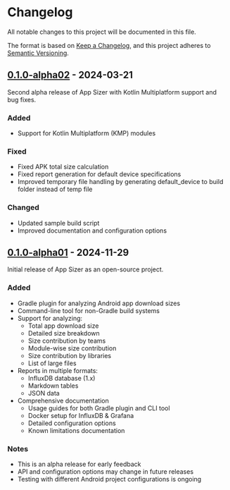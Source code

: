 # Changelog
All notable changes to this project will be documented in this file.

The format is based on [Keep a Changelog](https://keepachangelog.com/en/1.0.0/),
and this project adheres to [Semantic Versioning](https://semver.org/spec/v2.0.0.html).

## [0.1.0-alpha02] - 2024-03-21
Second alpha release of App Sizer with Kotlin Multiplatform support and bug fixes.

### Added
- Support for Kotlin Multiplatform (KMP) modules

### Fixed
- Fixed APK total size calculation
- Fixed report generation for default device specifications
- Improved temporary file handling by generating default_device to build folder instead of temp file

### Changed
- Updated sample build script
- Improved documentation and configuration options

[0.1.0-alpha02]: https://github.com/grab/app-sizer/releases/tag/0.1.0-alpha02

## [0.1.0-alpha01] - 2024-11-29
Initial release of App Sizer as an open-source project.

### Added
- Gradle plugin for analyzing Android app download sizes
- Command-line tool for non-Gradle build systems
- Support for analyzing:
    - Total app download size
    - Detailed size breakdown
    - Size contribution by teams
    - Module-wise size contribution
    - Size contribution by libraries
    - List of large files
- Reports in multiple formats:
    - InfluxDB database (1.x)
    - Markdown tables
    - JSON data
- Comprehensive documentation
    - Usage guides for both Gradle plugin and CLI tool
    - Docker setup for InfluxDB & Grafana
    - Detailed configuration options
    - Known limitations documentation

### Notes
- This is an alpha release for early feedback
- API and configuration options may change in future releases
- Testing with different Android project configurations is ongoing

[0.1.0-alpha01]: https://github.com/grab/app-sizer/releases/tag/0.1.0-alpha01
